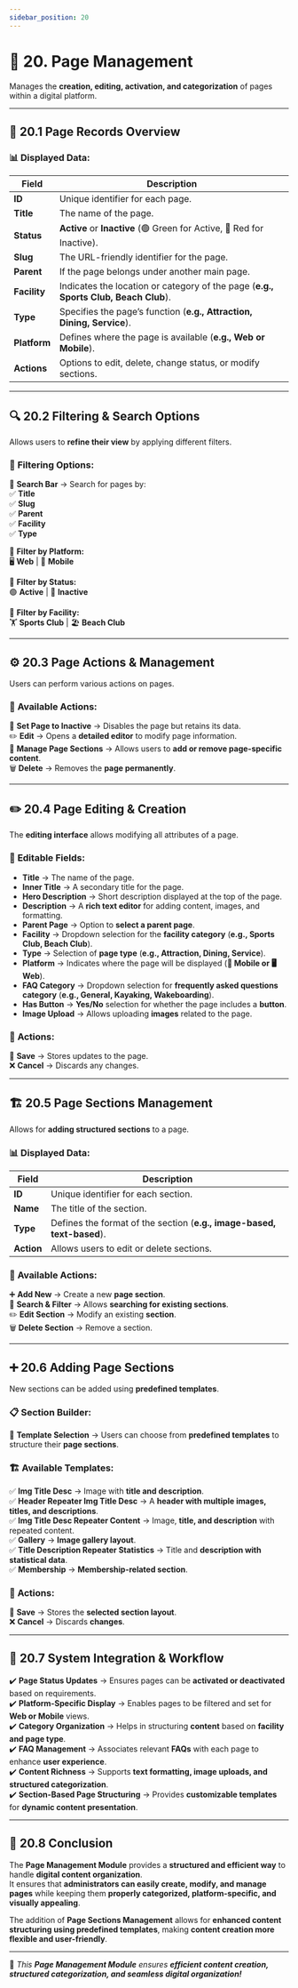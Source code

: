 ```yaml
---
sidebar_position: 20
---
```


# 📄 20. Page Management

Manages the **creation, editing, activation, and categorization** of pages within a digital platform.

---

## 📌 20.1 Page Records Overview

### 📊 Displayed Data:

| Field        | Description                                                                         |
| ------------ | ----------------------------------------------------------------------------------- |
| **ID**       | Unique identifier for each page.                                                    |
| **Title**    | The name of the page.                                                               |
| **Status**   | **Active** or **Inactive** (🟢 Green for Active, 🔴 Red for Inactive).              |
| **Slug**     | The URL-friendly identifier for the page.                                           |
| **Parent**   | If the page belongs under another main page.                                        |
| **Facility** | Indicates the location or category of the page (**e.g., Sports Club, Beach Club**). |
| **Type**     | Specifies the page’s function (**e.g., Attraction, Dining, Service**).              |
| **Platform** | Defines where the page is available (**e.g., Web or Mobile**).                      |
| **Actions**  | Options to edit, delete, change status, or modify sections.                         |

---

## 🔍 20.2 Filtering & Search Options

Allows users to **refine their view** by applying different filters.

### 🎯 **Filtering Options:**

🔎 **Search Bar** → Search for pages by:  
✅ **Title**  
✅ **Slug**  
✅ **Parent**  
✅ **Facility**  
✅ **Type**

📌 **Filter by Platform:**  
🖥️ **Web** | 📱 **Mobile**

📌 **Filter by Status:**  
🟢 **Active** | 🔴 **Inactive**

📌 **Filter by Facility:**  
🏋️ **Sports Club** | 🏖️ **Beach Club**

---

## ⚙️ 20.3 Page Actions & Management

Users can perform various actions on pages.

### 🎯 **Available Actions:**

🔻 **Set Page to Inactive** → Disables the page but retains its data.  
✏️ **Edit** → Opens a **detailed editor** to modify page information.  
📌 **Manage Page Sections** → Allows users to **add or remove page-specific content**.  
🗑️ **Delete** → Removes the **page permanently**.

---

## ✏️ 20.4 Page Editing & Creation

The **editing interface** allows modifying all attributes of a page.

### 📌 **Editable Fields:**

- **Title** → The name of the page.
- **Inner Title** → A secondary title for the page.
- **Hero Description** → Short description displayed at the top of the page.
- **Description** → A **rich text editor** for adding content, images, and formatting.
- **Parent Page** → Option to **select a parent page**.
- **Facility** → Dropdown selection for the **facility category** (**e.g., Sports Club, Beach Club**).
- **Type** → Selection of **page type** (**e.g., Attraction, Dining, Service**).
- **Platform** → Indicates where the page will be displayed (**📱 Mobile or 🖥️ Web**).
- **FAQ Category** → Dropdown selection for **frequently asked questions category** (**e.g., General, Kayaking, Wakeboarding**).
- **Has Button** → **Yes/No** selection for whether the page includes a **button**.
- **Image Upload** → Allows uploading **images** related to the page.

### 🎯 **Actions:**

💾 **Save** → Stores updates to the page.  
❌ **Cancel** → Discards any changes.

---

## 🏗️ 20.5 Page Sections Management

Allows for **adding structured sections** to a page.

### 📊 **Displayed Data:**

| Field      | Description                                                            |
| ---------- | ---------------------------------------------------------------------- |
| **ID**     | Unique identifier for each section.                                    |
| **Name**   | The title of the section.                                              |
| **Type**   | Defines the format of the section (**e.g., image-based, text-based**). |
| **Action** | Allows users to edit or delete sections.                               |

### 🎯 **Available Actions:**

➕ **Add New** → Create a new **page section**.  
🔎 **Search & Filter** → Allows **searching for existing sections**.  
✏️ **Edit Section** → Modify an existing **section**.  
🗑️ **Delete Section** → Remove a section.

---

## ➕ 20.6 Adding Page Sections

New sections can be added using **predefined templates**.

### 📋 **Section Builder:**

📌 **Template Selection** → Users can choose from **predefined templates** to structure their **page sections**.

### 🏗️ **Available Templates:**

✅ **Img Title Desc** → Image with **title and description**.  
✅ **Header Repeater Img Title Desc** → A **header with multiple images, titles, and descriptions**.  
✅ **Img Title Desc Repeater Content** → Image, **title, and description** with repeated content.  
✅ **Gallery** → **Image gallery layout**.  
✅ **Title Description Repeater Statistics** → Title and **description with statistical data**.  
✅ **Membership** → **Membership-related section**.

### 🎯 **Actions:**

💾 **Save** → Stores the **selected section layout**.  
❌ **Cancel** → Discards **changes**.

---

## 🔗 20.7 System Integration & Workflow

✔️ **Page Status Updates** → Ensures pages can be **activated or deactivated** based on requirements.  
✔️ **Platform-Specific Display** → Enables pages to be filtered and set for **Web or Mobile** views.  
✔️ **Category Organization** → Helps in structuring **content** based on **facility and page type**.  
✔️ **FAQ Management** → Associates relevant **FAQs** with each page to enhance **user experience**.  
✔️ **Content Richness** → Supports **text formatting, image uploads, and structured categorization**.  
✔️ **Section-Based Page Structuring** → Provides **customizable templates** for **dynamic content presentation**.

---

## 🎯 20.8 Conclusion

The **Page Management Module** provides a **structured and efficient way** to handle **digital content organization**.  
It ensures that **administrators can easily create, modify, and manage pages** while keeping them **properly categorized, platform-specific, and visually appealing**.

The addition of **Page Sections Management** allows for **enhanced content structuring using predefined templates**, making **content creation more flexible and user-friendly**.

---

🚀 _This **Page Management Module** ensures **efficient content creation, structured categorization, and seamless digital organization!**_
